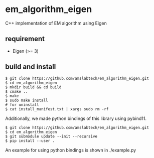 # em_algorithm_eigen
C++ implementation of EM algorithm using Eigen

## requirement
- Eigen (>= 3)

## build and install
```
$ git clone https://github.com/amslabtech/em_algorithm_eigen.git
$ cd em_algorithm_eigen
$ mkdir build && cd build
$ cmake ..
$ make
$ sudo make install
# for uninstall
$ cat install_manifest.txt | xargs sudo rm -rf
```
Additionally, we made python bindings of this library using pybind11.
```
$ git clone https://github.com/amslabtech/em_algorithm_eigen.git
$ cd em_algorithm_eigen
$ git submodule update --init --recursive
$ pip install --user .
```
An example for using python bindings is shown in ./example.py